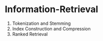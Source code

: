 # Information-Retrieval

1. Tokenization and Stemming
2. Index Construction and Compression
3. Ranked Retrieval
